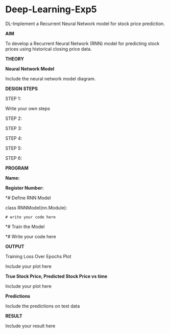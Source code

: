 # Deep-Learning-Exp5

DL-Implement a Recurrent Neural Network model for stock price prediction.

**AIM**

To develop a Recurrent Neural Network (RNN) model for predicting stock prices using historical closing price data.

**THEORY**

**Neural Network Model**

Include the neural network model diagram.

**DESIGN STEPS**

STEP 1:

Write your own steps

STEP 2:

STEP 3:

STEP 4:

STEP 5:

STEP 6:

**PROGRAM**

**Name:**

**Register Number:**

*# Define RNN Model

class RNNModel(nn.Module):
  
    # write your code here




*# Train the Model

*# Write your code here

**OUTPUT**

Training Loss Over Epochs Plot

Include your plot here

**True Stock Price, Predicted Stock Price vs time**

Include your plot here

**Predictions**

Include the predictions on test data

**RESULT**

Include your result here
